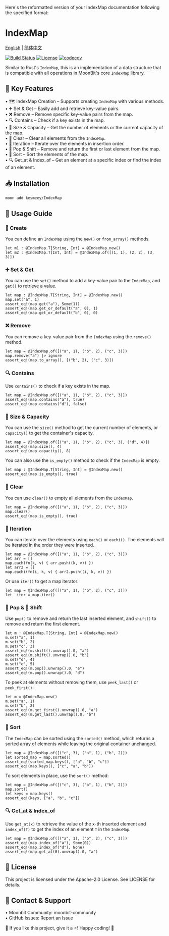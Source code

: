 Here's the reformatted version of your IndexMap documentation following the specified format:


# IndexMap

[English](https://github.com/moonbit-community/IndexMap/blob/master/README.md) | [简体中文](https://github.com/moonbit-community/IndexMap/blob/master/README_zh_CN.md)

[![Build Status](https://img.shields.io/github/actions/workflow/status/moonbit-community/unicodeUtil/ci.yml)](https://github.com/moonbit-community/IndexMap/actions)  [![License](https://img.shields.io/github/license/moonbit-community/unicodeUtil)](LICENSE)  [![codecov](https://codecov.io/gh/moonbit-community/NyaSearch/branch/main/graph/badge.svg)](https://codecov.io/gh/moonbit-community/IndexMap)  

Similar to Rust's `IndexMap`, this is an implementation of a data structure that is compatible with all operations in MoonBit's core `IndexMap` library.

## 🚀 Key Features

• 🗺️ IndexMap Creation – Supports creating `IndexMap` with various methods.  
• ➕ Set & Get – Easily add and retrieve key-value pairs.  
• ❌ Remove – Remove specific key-value pairs from the map.  
• 🔍 Contains – Check if a key exists in the map.  
• 📏 Size & Capacity – Get the number of elements or the current capacity of the map.  
• 🧹 Clear – Clear all elements from the `IndexMap`.  
• 🔄 Iteration – Iterate over the elements in insertion order.  
• 🧹 Pop & Shift – Remove and return the first or last element from the map.  
• 🔄 Sort – Sort the elements of the map.  
• 🔍 Get_at & Index_of – Get an element at a specific index or find the index of an element.

## 📥 Installation
```bash
moon add kesmeey/IndexMap
```

## 🚀 Usage Guide

### 🔨 Create
You can define an `IndexMap` using the `new()` or `from_array()` methods.

```moonbit
let m1 : @IndexMap.T[String, Int] = @IndexMap.new()
let m2 : @IndexMap.T[Int, Int] = @IndexMap.of([(1, 1), (2, 2), (3, 3)])
```

### ➕ Set & Get
You can use the `set()` method to add a key-value pair to the `IndexMap`, and `get()` to retrieve a value.

```moonbit
let map : @IndexMap.T[String, Int] = @IndexMap.new()
map.set("a", 1)
assert_eq!(map.get("a"), Some(1))
assert_eq!(map.get_or_default("a", 0), 1)
assert_eq!(map.get_or_default("b", 0), 0)
```

### ❌ Remove
You can remove a key-value pair from the `IndexMap` using the `remove()` method.

```moonbit
let map = @IndexMap.of([("a", 1), ("b", 2), ("c", 3)])
map.remove("a") |> ignore
assert_eq!(map.to_array(), [("b", 2), ("c", 3)])
```

### 🔍 Contains
Use `contains()` to check if a key exists in the map.

```moonbit
let map = @IndexMap.of([("a", 1), ("b", 2), ("c", 3)])
assert_eq!(map.contains("a"), true)
assert_eq!(map.contains("d"), false)
```

### 📏 Size & Capacity
You can use the `size()` method to get the current number of elements, or `capacity()` to get the container's capacity.

```moonbit
let map = @IndexMap.of([("a", 1), ("b", 2), ("c", 3), ("d", 4)])
assert_eq!(map.size(), 4)
assert_eq!(map.capacity(), 8)
```

You can also use the `is_empty()` method to check if the `IndexMap` is empty.

```moonbit
let map : @IndexMap.T[String, Int] = @IndexMap.new()
assert_eq!(map.is_empty(), true)
```

### 🧹 Clear
You can use `clear()` to empty all elements from the `IndexMap`.

```moonbit
let map = @IndexMap.of([("a", 1), ("b", 2), ("c", 3)])
map.clear()
assert_eq!(map.is_empty(), true)
```

### 🔄 Iteration
You can iterate over the elements using `each()` or `eachi()`. The elements will be iterated in the order they were inserted.

```moonbit
let map = @IndexMap.of([("a", 1), ("b", 2), ("c", 3)])
let arr = []
map.each(fn(k, v) { arr.push((k, v)) })
let arr2 = []
map.eachi(fn(i, k, v) { arr2.push((i, k, v)) })
```

Or use `iter()` to get a map iterator:

```moonbit
let map = @IndexMap.of([("a", 1), ("b", 2), ("c", 3)])
let _iter = map.iter()
```

### 🧹 Pop & 🔄 Shift
Use `pop()` to remove and return the last inserted element, and `shift()` to remove and return the first element.

```moonbit
let m : @IndexMap.T[String, Int] = @IndexMap.new()
m.set("a", 1)
m.set("b", 2)
m.set("c", 3)
assert_eq!(m.shift().unwrap().0, "a")
assert_eq!(m.shift().unwrap().0, "b")
m.set("d", 4)
m.set("e", 5)
assert_eq!(m.pop().unwrap().0, "e")
assert_eq!(m.pop().unwrap().0, "d")
```

To peek at elements without removing them, use `peek_last()` or `peek_first()`:

```moonbit
let m = @IndexMap.new()
m.set("a", 1)
m.set("b", 2)
assert_eq!(m.get_first().unwrap().0, "a")
assert_eq!(m.get_last().unwrap().0, "b")
```

### 🔄 Sort
The `IndexMap` can be sorted using the `sorted()` method, which returns a sorted array of elements while leaving the original container unchanged.

```moonbit
let map = @IndexMap.of([("c", 3), ("a", 1), ("b", 2)])
let sorted_map = map.sorted()
assert_eq!(sorted_map.keys(), ["a", "b", "c"])
assert_eq!(map.keys(), ["c", "a", "b"]) 
```

To sort elements in place, use the `sort()` method:

```moonbit
let map = @IndexMap.of([("c", 3), ("a", 1), ("b", 2)])
map.sort()
let keys = map.keys()
assert_eq!(keys, ["a", "b", "c"])
```

### 🔍 Get_at & Index_of
Use `get_at(x)` to retrieve the value of the x-th inserted element and `index_of(T)` to get the index of an element `T` in the `IndexMap`.

```moonbit
let map = @IndexMap.of([("a", 1), ("b", 2), ("c", 3)])
assert_eq!(map.index_of("a"), Some(0))
assert_eq!(map.index_of("d"), None)
assert_eq!(map.get_at(0).unwrap().0, "a")
```

## 📜 License
This project is licensed under the Apache-2.0 License. See LICENSE for details.

## 📢 Contact & Support
• Moonbit Community: moonbit-community  
        • GitHub Issues: Report an Issue  

👋 If you like this project, give it a ⭐! Happy coding! 🚀

